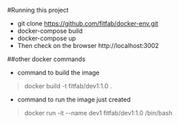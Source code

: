 #Running this project
- git clone https://github.com/fitfab/docker-env.git
- docker-compose build
- docker-compose up
- Then check on the browser http://localhost:3002

##other docker commands
- command to build the image
> docker build -t fitfab/dev1:1.0 .
- command to run the image just created
> docker run -it --name dev1 fitfab/dev1:1.0 /bin/bash
